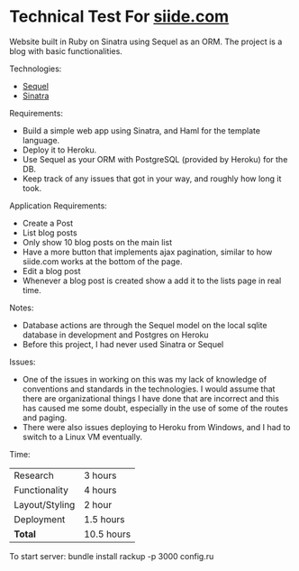Technical Test For [siide.com](http://www.siide.com/)
==========================================================
Website built in Ruby on Sinatra using Sequel as an ORM.  The project is a blog with basic functionalities.

Technologies:

 * [Sequel](http://sequel.rubyforge.org/)
 * [Sinatra](http://www.sinatrarb.com/)
 
Requirements:

 * Build a simple web app using Sinatra, and Haml for the template language.
 * Deploy it to Heroku. 
 * Use Sequel as your ORM with PostgreSQL (provided by Heroku) for the DB.
 * Keep track of any issues that got in your way, and roughly how long it took.
 
Application Requirements:

 * Create a Post
 * List blog posts
 * Only show 10 blog posts on the main list
 * Have a more button that implements ajax pagination, similar to how siide.com works at the bottom of the page.
 * Edit a blog post
 * Whenever a blog post is created show a add it to the lists page in real time. 

Notes:

 * Database actions are through the Sequel model on the local sqlite database in development and Postgres on Heroku
 * Before this project, I had never used Sinatra or Sequel
	
Issues:

 * One of the issues in working on this was my lack of knowledge of conventions and standards in the technologies.  I would assume that there are organizational things I have done that are incorrect and this has caused me some doubt, especially in the use of some of the routes and paging.
 * There were also issues deploying to Heroku from Windows, and I had to switch to a Linux VM eventually.

Time:
<table>
	<tr><td>Research</td><td>3 hours</td></tr>
	<tr><td>Functionality</td><td>4 hours</td></tr>
	<tr><td>Layout/Styling</td><td>2 hour</td></tr>
	<tr><td>Deployment</td><td>1.5 hours</td></tr>
	<tr><td><b>Total</b></td><td>10.5 hours</td></tr>
</table>


To start server:
bundle install
rackup -p 3000 config.ru 